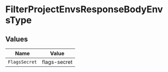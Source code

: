 # FilterProjectEnvsResponseBodyEnvsType


## Values

| Name          | Value         |
| ------------- | ------------- |
| `FlagsSecret` | flags-secret  |